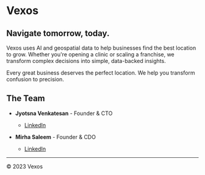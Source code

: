 # Vexos

## Navigate tomorrow, today.

Vexos uses AI and geospatial data to help businesses find the best location to grow. Whether you're opening a clinic or scaling a franchise, we transform complex decisions into simple, data-backed insights.

Every great business deserves the perfect location. We help you transform confusion to precision.

## The Team

- **Jyotsna Venkatesan** - Founder & CTO
  - [LinkedIn](https://www.linkedin.com/in/jyotsna-venkatesan-8684801b8/)

- **Mirha Saleem** - Founder & CDO
  - [LinkedIn](https://www.linkedin.com/in/mirha-saleem-4348a5258/)

---

© 2023 Vexos